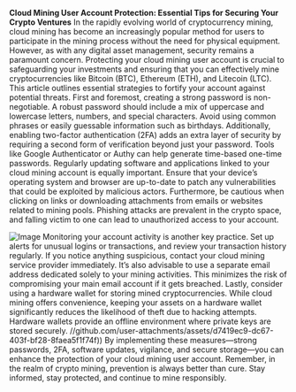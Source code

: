 **Cloud Mining User Account Protection: Essential Tips for Securing Your Crypto Ventures**
In the rapidly evolving world of cryptocurrency mining, cloud mining has become an increasingly popular method for users to participate in the mining process without the need for physical equipment. However, as with any digital asset management, security remains a paramount concern. Protecting your cloud mining user account is crucial to safeguarding your investments and ensuring that you can effectively mine cryptocurrencies like Bitcoin (BTC), Ethereum (ETH), and Litecoin (LTC). This article outlines essential strategies to fortify your account against potential threats.
First and foremost, creating a strong password is non-negotiable. A robust password should include a mix of uppercase and lowercase letters, numbers, and special characters. Avoid using common phrases or easily guessable information such as birthdays. Additionally, enabling two-factor authentication (2FA) adds an extra layer of security by requiring a second form of verification beyond just your password. Tools like Google Authenticator or Authy can help generate time-based one-time passwords.
Regularly updating software and applications linked to your cloud mining account is equally important. Ensure that your device’s operating system and browser are up-to-date to patch any vulnerabilities that could be exploited by malicious actors. Furthermore, be cautious when clicking on links or downloading attachments from emails or websites related to mining pools. Phishing attacks are prevalent in the crypto space, and falling victim to one can lead to unauthorized access to your account.

![Image](https://github.com/user-attachments/assets/4a25d116-2220-4385-b08e-f287af8fcbc4)
Monitoring your account activity is another key practice. Set up alerts for unusual logins or transactions, and review your transaction history regularly. If you notice anything suspicious, contact your cloud mining service provider immediately. It’s also advisable to use a separate email address dedicated solely to your mining activities. This minimizes the risk of compromising your main email account if it gets breached.
Lastly, consider using a hardware wallet for storing mined cryptocurrencies. While cloud mining offers convenience, keeping your assets on a hardware wallet significantly reduces the likelihood of theft due to hacking attempts. Hardware wallets provide an offline environment where private keys are stored securely.
 //github.com/user-attachments/assets/d7419ec9-dc67-403f-bf28-8faea5f1f74f))
By implementing these measures—strong passwords, 2FA, software updates, vigilance, and secure storage—you can enhance the protection of your cloud mining user account. Remember, in the realm of crypto mining, prevention is always better than cure. Stay informed, stay protected, and continue to mine responsibly.
